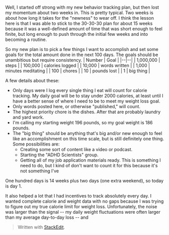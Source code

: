 Well, I started off strong with my new behavior tracking plan, but then lost my momentum about two weeks in. This is pretty typical. Two weeks is about how long it takes for the "newness" to wear off. I think the lesson here is that I was able to stick to the 30-30-30 plan for about 15 weeks because it was a well-defined amount of time that was short enough to feel finite, but long enough to push through the initial few weeks and into becoming a routine. 

So my new plan is to pick a few things I want to accomplish and set some goals for the total amount done in the next 100 days. The goals should be *un*ambitious but require consistency. 
| Number | Goal | 
|--|--|
| 1,000,000 | steps |
| 100,000 | calories logged |
| 10,000 | words written |
| 1,000 | minutes meditating |
| 100 | chores |
| 10 | pounds lost |
| 1 | big thing |

A few details about these:
- Only days were I log every single thing I eat will count for calorie tracking. My daily goal will be to stay under 2000 calories, at least until I have a better sense of where I need to be to meet my weight loss goal.
- Only words posted here, or otherwise "published," will count.
- The highest priority chore is the dishes. After that are probably laundry and yard work.
- I'm calling my starting weight 196 pounds, so my goal weight is 186 pounds.
- The "big thing" should be anything that's big and/or new enough to feel like an accomplishment on this time scale, but is still definitely one thing. Some possibilities are:
  - Creating some sort of content like a video or podcast.
  - Starting the "ADHD Scientists" group.
  - Getting all of my job application materials ready. This is something I need to do, but I kind of don't want to count it for this because it's not something I've 

One hundred days is 14 weeks plus two days (one extra weekend), so today is day 1.

It also helped a lot that I had incentives to track absolutely every day. I wanted complete calorie and weight data with no gaps because I was trying to figure out my true calorie limit for weight loss. Unfortunately, the noise was larger than the signal -- my daily weight fluctuations were often larger than my average day-to-day loss -- and 


> Written with [StackEdit](https://stackedit.io/).
<!--stackedit_data:
eyJoaXN0b3J5IjpbMTY2ODAyMDg5OCwyMDg3NzkxNTIzLDczMz
cyMTU0NSwtMTI0NTcwMDU4NCwxMjU3NTUxMDk4LDEyNTg5NTg0
MTAsLTEzMDMxMTEyNDRdfQ==
-->